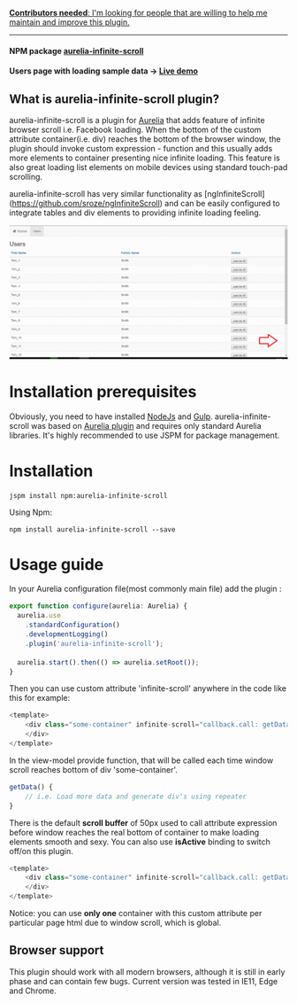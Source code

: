 [**Contributors needed**: I'm looking for people that are willing to help me maintain and improve this plugin.](https://github.com/matik12/aurelia-infinite-scroll/issues/1)

---

#### NPM package [aurelia-infinite-scroll](https://www.npmjs.com/package/aurelia-infinite-scroll)
#### Users page with loading sample data -> [Live demo](https://matik12.github.io/aurelia-basic-app-skeleton/)

## What is aurelia-infinite-scroll plugin?
aurelia-infinite-scroll is a plugin for [Aurelia](http://aurelia.io/) that adds feature of infinite browser scroll i.e. Facebook loading. When the bottom of the custom attribute container(i.e. div) reaches the bottom of the browser window, the plugin should invoke custom expression - function and this usually adds more elements to container presenting nice infinite loading. This feature is also great loading list elements on mobile devices using standard touch-pad scrolling.

aurelia-infinite-scroll has very similar functionality as [ngInfiniteScroll] (https://github.com/sroze/ngInfiniteScroll) and can be easily configured to integrate tables and div elements to providing infinite loading feeling.

![Scroll in action](./pictures/scroll.gif)

# Installation prerequisites
Obviously, you need to have installed [NodeJs](https://nodejs.org/) and [Gulp](http://gulpjs.com/). aurelia-infinite-scroll was based on [Aurelia plugin](https://github.com/aurelia/skeleton-plugin) and requires only standard Aurelia libraries. It's highly recommended to use JSPM for package management.

# Installation
```
jspm install npm:aurelia-infinite-scroll
```
Using Npm:
```
npm install aurelia-infinite-scroll --save
```

# Usage guide

In your Aurelia configuration file(most commonly main file) add the plugin :
```js
export function configure(aurelia: Aurelia) {
  aurelia.use
    .standardConfiguration()
    .developmentLogging()
    .plugin('aurelia-infinite-scroll');

  aurelia.start().then(() => aurelia.setRoot());
}
```

Then you can use custom attribute 'infinite-scroll' anywhere in the code like this for example:
```js
<template>
    <div class="some-container" infinite-scroll="callback.call: getData()">
    </div>
</template>
```

In the view-model provide function, that will be called each time window scroll reaches bottom of div 'some-container'.
```js
getData() {
	// i.e. Load more data and generate div's using repeater
}
```

There is the default **scroll buffer** of 50px used to call attribute expression before window reaches the real bottom of container to make loading elements smooth and sexy. You can also use **isActive** binding to switch off/on this plugin.
```js
<template>
    <div class="some-container" infinite-scroll="callback.call: getData(); scroll-buffer: 250; is-active: true">
    </div>
</template>
```

Notice: you can use **only one** container with this custom attribute per particular page html due to window scroll, which is global.

## Browser support

This plugin should work with all modern browsers, although it is still in early phase and can contain few bugs. Current version was tested in IE11, Edge and Chrome. 
```
